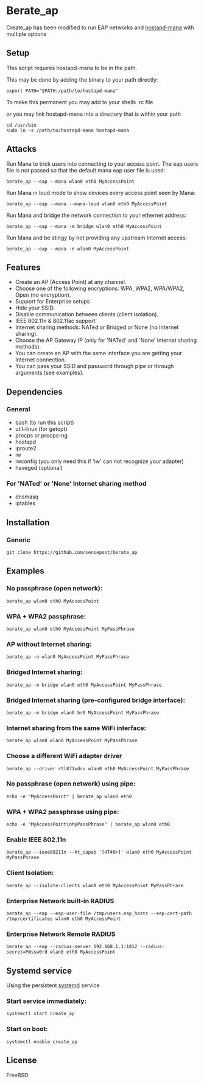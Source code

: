 # Berate_ap 
Create_ap has been modified to run EAP networks and [hostapd-mana](https://github.com/sensepost/hostapd-mana) with multiple options

## Setup
This script requires hostapd-mana to be in the path.

This may be done by adding the binary to your path directly:
```
export PATH="$PATH:/path/to/hostapd-mana"
```
To make this permanent you may add to your shells .rc file

or you may link hostapd-mana into a directory that is within your path
```
cd /usr/bin
sudo ln -s /path/to/hostapd-mana hostapd-mana
```

## Attacks

Run Mana to trick users into connecting to your access point. The eap users file is not passed so that the default mana eap user file is used: 

    berate_ap --eap --mana wlan0 eth0 MyAccessPoint 

Run Mana in loud mode to show devices every access point seen by Mana:

    berate_ap --eap --mana --mana-loud wlan0 eth0 MyAccessPoint 

Run Mana and bridge the network connection to your ethernet address: 

    berate_ap --eap --mana -m bridge wlan0 eth0 MyAccessPoint 

Run Mana and be stingy by not providing any upstream Internet access:

    berate_ap --eap --mana -n wlan0 MyAccessPoint  

<!--Run Mana and host one of each network type to catch as many people as possible.

    berate_ap --trifecta --mana wlan0 eth0 MyAccessPoint -->

## Features
* Create an AP (Access Point) at any channel.
* Choose one of the following encryptions: WPA, WPA2, WPA/WPA2, Open (no encryption).
* Support for Enterprise setups
* Hide your SSID.
* Disable communication between clients (client isolation).
* IEEE 802.11n & 802.11ac support
* Internet sharing methods: NATed or Bridged or None (no Internet sharing).
* Choose the AP Gateway IP (only for 'NATed' and 'None' Internet sharing methods).
* You can create an AP with the same interface you are getting your Internet connection.
* You can pass your SSID and password through pipe or through arguments (see examples).


## Dependencies
### General
* bash (to run this script)
* util-linux (for getopt)
* procps or procps-ng
* hostapd
* iproute2
* iw
* iwconfig (you only need this if 'iw' can not recognize your adapter)
* haveged (optional)

### For 'NATed' or 'None' Internet sharing method
* dnsmasq
* iptables


## Installation
### Generic
    git clone https://github.com/sensepost/berate_ap

## Examples
### No passphrase (open network):
    berate_ap wlan0 eth0 MyAccessPoint

### WPA + WPA2 passphrase:
    berate_ap wlan0 eth0 MyAccessPoint MyPassPhrase

### AP without Internet sharing:
    berate_ap -n wlan0 MyAccessPoint MyPassPhrase

### Bridged Internet sharing:
    berate_ap -m bridge wlan0 eth0 MyAccessPoint MyPassPhrase

### Bridged Internet sharing (pre-configured bridge interface):
    berate_ap -m bridge wlan0 br0 MyAccessPoint MyPassPhrase

### Internet sharing from the same WiFi interface:
    berate_ap wlan0 wlan0 MyAccessPoint MyPassPhrase

### Choose a different WiFi adapter driver
    berate_ap --driver rtl871xdrv wlan0 eth0 MyAccessPoint MyPassPhrase

### No passphrase (open network) using pipe:
    echo -e "MyAccessPoint" | berate_ap wlan0 eth0

### WPA + WPA2 passphrase using pipe:
    echo -e "MyAccessPoint\nMyPassPhrase" | berate_ap wlan0 eth0

### Enable IEEE 802.11n
    berate_ap --ieee80211n --ht_capab '[HT40+]' wlan0 eth0 MyAccessPoint MyPassPhrase

### Client Isolation:
    berate_ap --isolate-clients wlan0 eth0 MyAccessPoint MyPassPhrase

### Enterprise Network built-in RADIUS
    berate_ap --eap --eap-user-file /tmp/users.eap_hosts --eap-cert-path /tmp/certificates wlan0 eth0 MyAccessPoint 

### Enterprise Network Remote RADIUS
    berate_ap --eap --radius-server 192.168.1.1:1812 --radius-secret=P@ssw0rd wlan0 eth0 MyAccessPoint

## Systemd service
Using the persistent [systemd](https://wiki.archlinux.org/index.php/systemd#Basic_systemctl_usage) service
### Start service immediately:
    systemctl start create_ap

### Start on boot:
    systemctl enable create_ap


## License
FreeBSD
